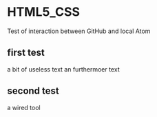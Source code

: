 # HTML5_CSS
Test of interaction between GitHub and local Atom
## first test
a bit of useless text
an furthermoer text
## second test
a wired tool
